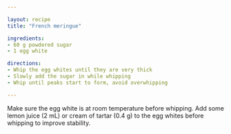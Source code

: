```yaml
---

layout: recipe
title: "French meringue"

ingredients:
- 60 g powdered sugar
- 1 egg white

directions:
- Whip the egg whites until they are very thick
- Slowly add the sugar in while whipping
- Whip until peaks start to form, avoid overwhipping

---
```


Make sure the egg white is at room temperature before whipping.
Add some lemon juice (2 mL) or cream of tartar (0.4 g) to the egg whites before whipping to improve stability.
